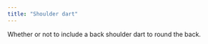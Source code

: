 ```yaml
---
title: "Shoulder dart"
---
```


Whether or not to include a back shoulder dart to round the back.




